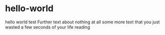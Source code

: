 # hello-world
hello world test
Further text about nothing at all 
some more text that you just wasted a few seconds of your life reading 
